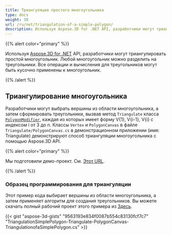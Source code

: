```yaml
---
title: Триангуляция простого многоугольника
type: docs
weight: 30
url: /ru/net/triangulation-of-a-simple-polygon/
description: Используя Aspose.3D for .NET API, разработчики могут триангулировать простой многоугольник. Любой многоугольник можно разделить на треугольники. Все операции и вычисления для треугольников могут быть кусочно применены к многоугольник.
---
```

{{% alert color="primary" %}}

Используя [Aspose.3D for .NET](https://products.aspose.com/3d/net/) API, разработчики могут триангулировать простой многоугольник. Любой многоугольник можно разделить на треугольники. Все операции и вычисления для треугольников могут быть кусочно применены к многоугольник.

{{% /alert %}}
##  **Триангулирование многоугольника**
Разработчики могут выбрать вершины из области многоугольника, а затем сформировать треугольники, вызвав метод `Triangulate` класса [`PolygonModifier`](https://reference.aspose.com/3d/net/aspose.threed.entities/polygonmodifier), каждая из которых имеет форму V{1}, V{i-1}, V{i} с индексом i от 3 до n. Классы `Vertex` и `PolygonCanvas` в файле `Triangulate/PolygonCanvas.cs` в демонстрационном приложении (имя: Triangulate) демонстрируют способ триангуляции многоугольника с помощью Aspose.3D API.

{{% alert color="primary" %}}

Мы подготовили демо-проект. См. [Этот URL](https://github.com/aspose-3d/Aspose.3D-for-.NET/tree/master/Demos).

{{% /alert %}}
###  **Образец программирования для триангуляции**
Этот пример кода выбирает вершины из области многоугольника, а затем применяет алгоритм для создания треугольников. Вы можете скачать полный рабочий проект этого примера из [Здесь](https://github.com/aspose-3d/Aspose.3D-for-.NET/).

{{< gist "aspose-3d-gists" "9563193e834f0087b554c83130fcf7c7" "TriangulationSimplePolygon-Triangulate-PolygonCanvas-TriangulationofaSimplePolygon.cs" >}}
